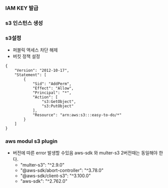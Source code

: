 
### IAM KEY 발급

### s3 인스턴스 생성

### s3설정
- 퍼블릭 액세스 차단 해제
- 버킷 정책 설정
```
{
    "Version": "2012-10-17",
    "Statement": [
        {
            "Sid": "AddPerm",
            "Effect": "Allow",
            "Principal": "*",
            "Action": [
                "s3:GetObject",
                "s3:PutObject"
            ],
            "Resource": "arn:aws:s3:::easy-to-do/*"
        }
    ]
}
```

### aws modul s3 plugin
- 버전에 따른 error 발생할 수있음 aws-sdk 와 multer-s3 2버전때는 동일해야 한다.
    - "multer-s3": "^2.9.0"
    - "@aws-sdk/abort-controller": "^3.78.0"
    - "@aws-sdk/client-s3": "^3.100.0"
    - "aws-sdk": "^2.762.0"
